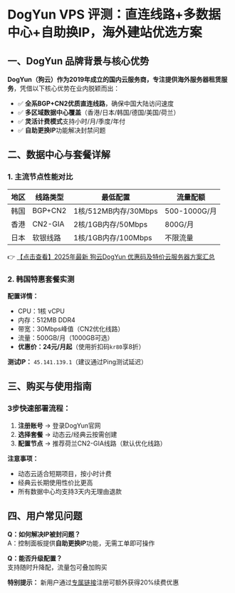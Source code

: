 # DogYun VPS 评测：直连线路+多数据中心+自助换IP，海外建站优选方案

## 一、DogYun 品牌背景与核心优势

**DogYun（狗云）**作为2019年成立的国内云服务商，专注提供**海外服务器租赁服务**，凭借以下核心优势在业内脱颖而出：

- ✅ **全系BGP+CN2优质直连线路**，确保中国大陆访问速度
- ✅ **多区域数据中心覆盖**（香港/日本/韩国/德国/美国/荷兰）
- ✅ **灵活计费模式**支持小时/月/季度/年付
- ✅ **自助更换IP**功能解决封禁问题

## 二、数据中心与套餐详解

### 1. 主流节点性能对比
| 地区   | 线路类型      | 最低配置               | 流量配额  |
|--------|-------------|-----------------------|----------|
| 韩国   | BGP+CN2     | 1核/512MB内存/30Mbps  | 500-1000G/月 |
| 香港   | CN2-GIA     | 2核/1GB内存/50Mbps    | 800G/月   |
| 日本   | 软银线路     | 1核/1GB内存/100Mbps   | 不限流量 |

👉 [【点击查看】2025年最新 狗云DogYun 优惠码及特价云服务器方案汇总](https://bit.ly/DogYun)

### 2. 韩国特惠套餐实测
**配置详情：**
- CPU：1核 vCPU
- 内存：512MB DDR4
- 带宽：30Mbps峰值（CN2优化线路）
- 流量：500GB/月（1000GB可选）
- **优惠价：24元/月起**（使用折扣码`kr80`享8折）

**测试IP：** `45.141.139.1`（建议通过Ping测试延迟）

## 三、购买与使用指南

### 3步快速部署流程：
1. **注册账号** → 登录DogYun官网
2. **选择套餐** → 动态云/经典云按需创建
3. **配置节点** → 推荐荷兰CN2-GIA线路（默认优化线路）

**注意事项：**
- 动态云适合短期项目，按小时计费
- 经典云长期使用性价比更高
- 所有数据中心均支持3天内无理由退款

## 四、用户常见问题

**Q：如何解决IP被封问题？**  
A：控制面板提供**自助更换IP**功能，无需工单即可操作

**Q：能否升级配置？**  
支持随时升降配，流量包可叠加购买

**特别提示：** 新用户通过[专属链接](https://bit.ly/DogYun)注册可额外获得20%续费优惠